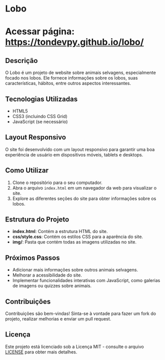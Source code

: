 # Lobo

# Acessar página: https://tondevpy.github.io/lobo/

## Descrição
O Lobo é um projeto de website sobre animais selvagens, especialmente focado nos lobos. Ele fornece informações sobre os lobos, suas características, hábitos, entre outros aspectos interessantes.

## Tecnologias Utilizadas
- HTML5
- CSS3 (incluindo CSS Grid)
- JavaScript (se necessário)

## Layout Responsivo
O site foi desenvolvido com um layout responsivo para garantir uma boa experiência de usuário em dispositivos móveis, tablets e desktops.

## Como Utilizar
1. Clone o repositório para o seu computador.
2. Abra o arquivo `index.html` em um navegador da web para visualizar o site.
3. Explore as diferentes seções do site para obter informações sobre os lobos.

## Estrutura do Projeto
- **index.html**: Contém a estrutura HTML do site.
- **css/style.css**: Contém os estilos CSS para a aparência do site.
- **img/**: Pasta que contém todas as imagens utilizadas no site.

## Próximos Passos
- Adicionar mais informações sobre outros animais selvagens.
- Melhorar a acessibilidade do site.
- Implementar funcionalidades interativas com JavaScript, como galerias de imagens ou quizzes sobre animais.

## Contribuições
Contribuições são bem-vindas! Sinta-se à vontade para fazer um fork do projeto, realizar melhorias e enviar um pull request.

## Licença
Este projeto está licenciado sob a Licença MIT - consulte o arquivo [LICENSE](LICENSE) para obter mais detalhes.
